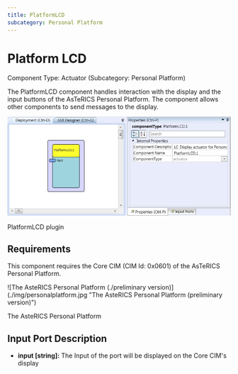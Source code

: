 ```yaml
---
title: PlatformLCD
subcategory: Personal Platform
---
```


# Platform LCD

Component Type: Actuator (Subcategory: Personal Platform)

The PlatformLCD component handles interaction with the display and the input buttons of the AsTeRICS Personal Platform. The component allows other components to send messages to the display.

![Screenshot: PlatformLCD plugin](./img/platformlcd.jpg "Screenshot: PlatformLCD plugin")

PlatformLCD plugin

## Requirements

This component requires the Core CIM (CIM Id: 0x0601) of the AsTeRICS Personal Platform.

![The AsteRICS Personal Platform (./preliminary version)]\(./img/personalplatform.jpg "The AsteRICS Personal Platform (preliminary version)")

The AsteRICS Personal Platform

## Input Port Description

- **input \[string\]:** The Input of the port will be displayed on the Core CIM's display
